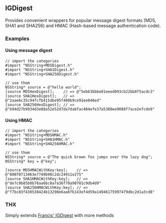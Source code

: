 ## IGDigest

Provides convenient wrappers for popular message digest formats (MD5, SHA1 and SHA256) and HMAC (Hash-based message authentication code).

### Examples

#### Using message digest

```
// import the categories
#import "NSString+MD5Digest.h"
#import "NSString+SHA1Digest.h"
#import "NSString+SHA256Digest.h"

// use them
NSString* source = @"hello world";
[source MD5HexDigest];    // => @"5eb63bbbe01eeed093cb22bb8f5acdc3"
[source SHA1HexDigest];   // => @"2aae6c35c94fcfb415dbe95f408b9ce91ee846ed"
[source SHA256HexDigest]; // => @"b94d27b9934d3e08a52e52d7da7dabfac484efe37a5380ee9088f7ace2efcde9"

```

#### Using HMAC

```
// import the categories
#import "NSString+MD5HMAC.h"
#import "NSString+SHA1HMAC.h"
#import "NSString+SHA256HMAC.h"

// use them
NSString* source = @"The quick brown fox jumps over the lazy dog";
NSString* key = @"key";

[source MD5HMACWithKey:key];    // => @"80070713463e7749b90c2dc24911e275"
[source SHA1HMACWithKey:key];   // => @"de7c9b85b8b78aa6bc8a7a36f70a90701c9db4d9"
[source SHA256HMACWithKey:key]; // => @"f7bc83f430538424b13298e6aa6fb143ef4d59a14946175997479dbc2d1a3cd8"

```

### THX

Simply extends [Francis' IGDigest](https://github.com/siuying) with more methods
